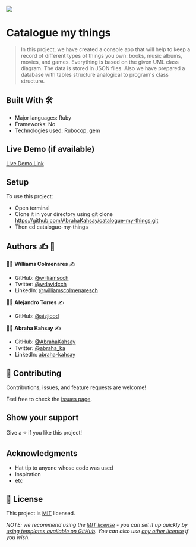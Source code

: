 ![](https://img.shields.io/badge/Microverse-blueviolet)

# Catalogue my things

> In this project, we have created a console app that will help to keep a record of different types of things you own: books, music albums, movies, and games. Everything is based on the given UML class diagram. The data is stored in JSON files. Also we have prepared a database with tables structure analogical to program's class structure.


## Built With :hammer_and_wrench:

- Major languages: Ruby
- Frameworks: No
- Technologies used: Rubocop, gem

## Live Demo (if available)

[Live Demo Link](https://livedemo.com)

## Setup

To use this project:
- Open terminal
- Clone it in your directory using
git clone https://github.com/AbrahaKahsay/catalogue-my-things.git
- Then cd catalogue-my-things


## Authors :writing_hand: :busts_in_silhouette:

:man_technologist: **Williams Colmenares** :writing_hand:

- GitHub: [@williamscch](https://github.com/williamscch)
- Twitter: [@wdavidcch](https://twitter.com/wdavidcch)
- LinkedIn: [@williamscolmenaresch](https://www.linkedin.com/in/williamscolmenaresch/)


:man_technologist: **Alejandro Torres** :writing_hand:

- GitHub: [@aizjicod](https://github.com/aizjicod)

:man_technologist: **Abraha Kahsay** :writing_hand:

- GitHub: [@AbrahaKahsay](https://github.com/AbrahaKahsay)
- Twitter: [@abraha_ka](https://twitter.com/abraha_ka)
- LinkedIn: [abraha-kahsay](https://www.linkedin.com/in/abraha-kahsay/)

## 🤝 Contributing

Contributions, issues, and feature requests are welcome!

Feel free to check the [issues page](../../issues/).

## Show your support

Give a ⭐️ if you like this project!

## Acknowledgments

- Hat tip to anyone whose code was used
- Inspiration
- etc

## 📝 License

This project is [MIT](./LICENSE) licensed.

_NOTE: we recommend using the [MIT license](https://choosealicense.com/licenses/mit/) - you can set it up quickly by [using templates available on GitHub](https://docs.github.com/en/communities/setting-up-your-project-for-healthy-contributions/adding-a-license-to-a-repository). You can also use [any other license](https://choosealicense.com/licenses/) if you wish._
